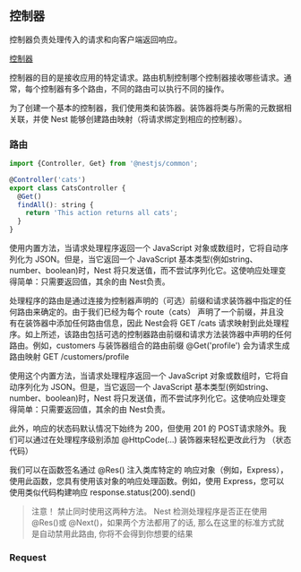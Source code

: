## 控制器

控制器负责处理传入的请求和向客户端返回响应。

[控制器](./image/Controllers_1.png)

控制器的目的是接收应用的特定请求。路由机制控制哪个控制器接收哪些请求。通常，每个控制器有多个路由，不同的路由可以执行不同的操作。

为了创建一个基本的控制器，我们使用类和装饰器。装饰器将类与所需的元数据相关联，并使 Nest 能够创建路由映射（将请求绑定到相应的控制器）。

### 路由

```javascript
import {Controller, Get} from '@nestjs/common';

@Controller('cats')
export class CatsController {
  @Get()
  findAll(): string {
    return 'This action returns all cats';
  }
}
```

使用内置方法，当请求处理程序返回一个 JavaScript 对象或数组时，它将自动序列化为 JSON。但是，当它返回一个 JavaScript 基本类型(例如string、number、boolean)时，Nest 将只发送值，而不尝试序列化它。这使响应处理变得简单：只需要返回值，其余的由 Nest负责。

处理程序的路由是通过连接为控制器声明的（可选）前缀和请求装饰器中指定的任何路由来确定的。由于我们已经为每个 route（cats） 声明了一个前缀，并且没有在装饰器中添加任何路由信息，因此 Nest会将 GET /cats 请求映射到此处理程序。如上所述，该路由包括可选的控制器路由前缀和请求方法装饰器中声明的任何路由。例如，customers 与装饰器组合的路由前缀 @Get('profile') 会为请求生成路由映射 GET /customers/profile

使用这个内置方法，当请求处理程序返回一个 JavaScript 对象或数组时，它将自动序列化为 JSON。但是，当它返回一个 JavaScript 基本类型(例如string、number、boolean)时，Nest 将只发送值，而不尝试序列化它。这使响应处理变得简单：只需要返回值，其余的由 Nest负责。

此外，响应的状态码默认情况下始终为 200，但使用 201 的 POST请求除外。我们可以通过在处理程序级别添加 @HttpCode(...) 装饰器来轻松更改此行为 （状态代码）

我们可以在函数签名通过 @Res() 注入类库特定的 响应对象（例如，Express），使用此函数，您具有使用该对象的响应处理函数。例如，使用 Express，您可以使用类似代码构建响应 response.status(200).send()


> 注意！ 禁止同时使用这两种方法。 Nest 检测处理程序是否正在使用 @Res()或 @Next()，如果两个方法都用了的话, 那么在这里的标准方式就是自动禁用此路由, 你将不会得到你想要的结果

### Request

